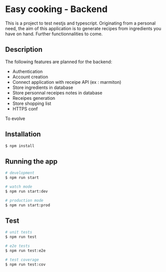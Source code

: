 # Easy cooking - Backend

This is a project to test nestjs and typescript.
Originating from a personal need, the aim of this application is to generate recipes from ingredients you have on hand.
Further functionnalities to come.

## Description

The following features are planned for the backend:

- Authentication
- Account creation
- Connect application with receipe API (ex : marmiton)
- Store ingredients in database
- Store personnal receipes notes in database
- Receipes generation
- Store shopping list
- HTTPS conf

To evolve

## Installation

```bash
$ npm install
```

## Running the app

```bash
# development
$ npm run start

# watch mode
$ npm run start:dev

# production mode
$ npm run start:prod
```

## Test

```bash
# unit tests
$ npm run test

# e2e tests
$ npm run test:e2e

# test coverage
$ npm run test:cov
```
